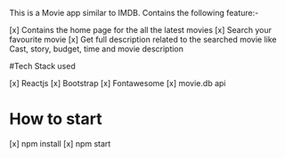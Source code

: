 This is a Movie app similar to IMDB.
Contains the following feature:-

[x] Contains the home page for the all the latest movies
[x] Search your favourite movie
[x] Get full description related to the searched movie like Cast, story, budget, time and movie description

#Tech Stack used

[x] Reactjs
[x] Bootstrap
[x] Fontawesome
[x] movie.db api

# How to start

[x] npm install
[x] npm start
